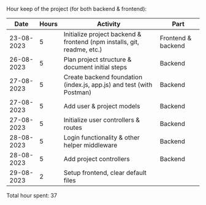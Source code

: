 Hour keep of the project (for both backend & frontend):

|Date|Hours|Activity|Part|
|-|-|-|-|
|23-08-2023|5|Initialize project backend & frontend (npm installs, git, readme, etc.)|Frontend & backend|
|26-08-2023|5|Plan project structure & document initial steps|Backend|
|27-08-2023|5|Create backend foundation (index.js, app.js) and test (with Postman)|Backend|
|27-08-2023|5|Add user & project models|Backend|
|27-08-2023|5|Initialize user controllers & routes|Backend|
|28-08-2023|5|Login functionality & other helper middleware|Backend|
|28-08-2023|5|Add project controllers|Backend|
|29-08-2023|2|Setup frontend, clear default files|

Total hour spent: 37
